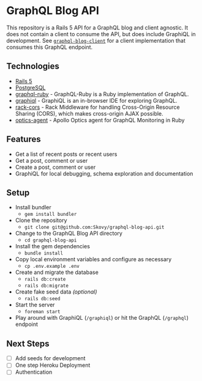 # GraphQL Blog API

This repository is a Rails 5 API for a GraphQL blog and client agnostic. It does
not contain a client to consume the API, but does include GraphiQL in development.
See [`graphql-blog-client`](https://github.com/Skovy/graphql-blog-client) for a client
implementation that consumes this GraphQL endpoint.

## Technologies

- [Rails 5](http://rubyonrails.org/)
- [PostgreSQL](https://www.postgresql.org/)
- [graphql-ruby](https://github.com/rmosolgo/graphql-ruby) - GraphQL-Ruby is a Ruby implementation of GraphQL.
- [graphiql](https://github.com/graphql/graphiql) - GraphiQL is an in-browser IDE for exploring GraphQL.
- [rack-cors](https://github.com/cyu/rack-cors) - Rack Middleware for handling Cross-Origin Resource Sharing (CORS), which makes cross-origin AJAX possible.
- [optics-agent](https://github.com/apollographql/optics-agent-ruby) - Apollo Optics agent for GraphQL Monitoring in Ruby

## Features

- Get a list of recent posts or recent users
- Get a post, comment or user
- Create a post, comment or user
- GraphiQL for local debugging, schema exploration and documentation

## Setup

- Install bundler
  - `gem install bundler`
- Clone the repository
  - `git clone git@github.com:Skovy/graphql-blog-api.git`
- Change to the GraphQL Blog API directory
  - `cd graphql-blog-api`
- Install the gem dependencies
  - `bundle install`
- Copy local environment variables and configure as necessary
  - `cp .env.example .env`
- Create and migrate the database
  - `rails db:create`
  - `rails db:migrate`
- Create fake seed data *(optional)*
  - `rails db:seed`
- Start the server
  - `foreman start`
- Play around with GraphiQL (`/graphiql`) or hit the GraphQL (`/graphql`) endpoint

## Next Steps

- [ ] Add seeds for development
- [ ] One step Heroku Deployment
- [ ] Authentication
